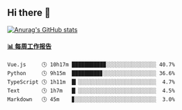 ## Hi there 👋

[![Anurag's GitHub stats](https://github-readme-stats-orilights.vercel.app/api?username=orilights)](https://github.com/anuraghazra/github-readme-stats)

<!--
**OriLight152/OriLight152** is a ✨ _special_ ✨ repository because its `README.md` (this file) appears on your GitHub profile.

Here are some ideas to get you started:

- 🔭 I’m currently working on ...
- 🌱 I’m currently learning ...
- 👯 I’m looking to collaborate on ...
- 🤔 I’m looking for help with ...
- 💬 Ask me about ...
- 📫 How to reach me: ...
- 😄 Pronouns: ...
- ⚡ Fun fact: ...
-->

<!-- waka-box start -->
#### <a href="https://gist.github.com/92c8d5b388768c10efcba86e82b7c4fb" target="_blank">📊 每周工作报告</a>
```text
Vue.js     🕓 10h17m ██████████▉░░░░░░░░░░░░░░░░ 40.7%
Python     🕓 9h15m  █████████▊░░░░░░░░░░░░░░░░░ 36.6%
TypeScript 🕓 1h11m  █▎░░░░░░░░░░░░░░░░░░░░░░░░░  4.7%
Text       🕓 1h7m   █▏░░░░░░░░░░░░░░░░░░░░░░░░░  4.5%
Markdown   🕓 45m    ▊░░░░░░░░░░░░░░░░░░░░░░░░░░  3.0%
```
<!-- Powered by https://github.com/journey-ad/waka-box-go . -->
<!-- waka-box end -->
